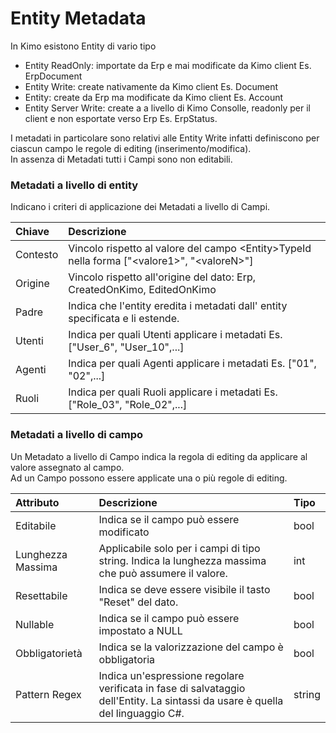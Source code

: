 # Entity Metadata

In Kimo esistono Entity di vario tipo

* Entity ReadOnly: importate da Erp e mai modificate da Kimo client Es. ErpDocument
* Entity Write: create nativamente da Kimo client Es. Document
* Entity: create da Erp ma modificate da Kimo client Es. Account 
* Entity Server Write: create a a livello di Kimo Consolle, readonly per il client e non esportate verso Erp Es. ErpStatus.

I metadati in particolare sono relativi alle Entity Write infatti definiscono per ciascun campo le regole di editing \(inserimento/modifica\).  
In assenza di Metadati tutti i Campi sono non editabili.

### Metadati a livello di entity

Indicano i criteri di applicazione dei Metadati a livello di Campi.

| Chiave | Descrizione |
| :--- | :--- |
| Contesto | Vincolo rispetto al valore del campo &lt;Entity&gt;TypeId nella forma \["&lt;valore1&gt;", "&lt;valoreN&gt;"\] |
| Origine | Vincolo rispetto all'origine del dato: Erp, CreatedOnKimo, EditedOnKimo |
| Padre | Indica che l'entity eredita i metadati dall' entity specificata e li estende. |
| Utenti | Indica per quali Utenti applicare i metadati Es. \["User\_6", "User\_10",...\] |
| Agenti | Indica per quali Agenti applicare i metadati Es. \["01", "02",...\] |
| Ruoli | Indica per quali Ruoli applicare i metadati Es. \["Role\_03", "Role\_02",...\] |

### Metadati a livello di campo

Un Metadato a livello di Campo indica la regola di editing da applicare al valore assegnato al campo.   
Ad un Campo possono essere applicate una o più regole di editing.

| Attributo | Descrizione | Tipo |
| :--- | :--- | :--- |
| Editabile | Indica se il campo può essere modificato | bool |
| Lunghezza Massima | Applicabile solo per i campi di tipo string. Indica la lunghezza massima che può assumere il valore. | int |
| Resettabile | Indica se deve essere visibile il tasto "Reset" del dato. | bool |
| Nullable | Indica se il campo può essere impostato a NULL | bool |
| Obbligatorietà | Indica se la valorizzazione del campo è obbligatoria | bool |
| Pattern Regex | Indica un'espressione regolare verificata in fase di salvataggio dell'Entity. La sintassi da usare è quella del linguaggio C\#. | string |

 

